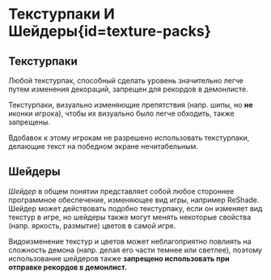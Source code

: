 <div class='panel fade js-scroll-anim' data-anim='fade'>

# Текстурпаки И Шейдеры{id=texture-packs}

## Текстурпаки

Любой текстурпак, способный сделать уровень значительно легче путем изменения декораций, запрещен для рекордов в демонлисте. 

Текстурпаки, визуально изменяющие препятствия (напр. шипы, но **не** иконки игрока), чтобы их визуально было легче обходить, также запрещены.

Вдобавок к этому игрокам не разрешено использовать текстурпаки, делающие текст на победном экране нечитабельным.

## Шейдеры

*Шейдер* в общем понятии представляет собой любое стороннее программное обеспечение, изменяющее вид игры, например ReShade. Шейдер может действовать подобно текстурпаку, если он изменяет вид текстур в игре, но шейдеры также могут менять некоторые свойства (напр. яркость, размытие) цветов в самой игре. 

Видоизменение текстур и цветов может неблагоприятно повлиять на сложность демона (напр. делая его части темнее или светлее), поэтому использование шейдеров также **запрещено использовать при отправке рекордов в демонлист.**

</div>
